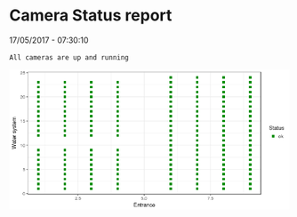 Camera Status report
================
17/05/2017 - 07:30:10

    All cameras are up and running

![](camreport_files/figure-markdown_github/unnamed-chunk-2-1.png)
